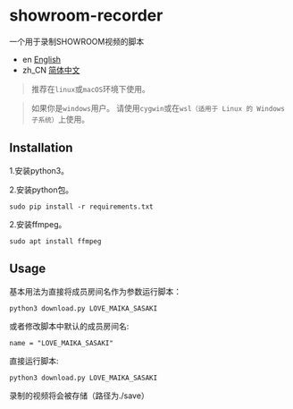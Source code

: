 # showroom-recorder
一个用于录制SHOWROOM视频的脚本

- en [English](README.md)
- zh_CN [简体中文](README.zh_CN.md)

> 推荐在`linux`或`macOS`环境下使用。

> 如果你是`windows`用户。 请使用`cygwin`或在`wsl（适用于 Linux 的 Windows 子系统）`上使用。

## Installation
1.安装python3。

2.安装python包。

```
sudo pip install -r requirements.txt
```

2.安装ffmpeg。

```
sudo apt install ffmpeg
```

## Usage
基本用法为直接将成员房间名作为参数运行脚本：

```
python3 download.py LOVE_MAIKA_SASAKI
```

或者修改脚本中默认的成员房间名:

```
name = "LOVE_MAIKA_SASAKI"
```
直接运行脚本:

```
python3 download.py LOVE_MAIKA_SASAKI
```
录制的视频将会被存储（路径为./save）

